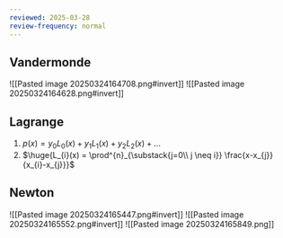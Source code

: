 ```yaml
---
reviewed: 2025-03-28
review-frequency: normal
---
```


## Vandermonde
![[Pasted image 20250324164708.png#invert]]
![[Pasted image 20250324164628.png#invert]]

## Lagrange
1. $p(x) = y_{0}L_{0}(x) + y_{1}L_{1}(x)+y_{2}L_{2}(x) + \dots$
2. $\huge{L_{i}(x) = \prod^{n}_{\substack{j=0\\ j \neq i}} \frac{x-x_{j}}{x_{i}-x_{j}}}$

## Newton
![[Pasted image 20250324165447.png#invert]]
![[Pasted image 20250324165552.png#invert]]
![[Pasted image 20250324165849.png]]
